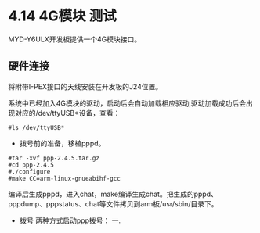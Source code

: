 # 4.14 4G模块 测试


MYD-Y6ULX开发板提供一个4G模块接口。

## 硬件连接

将附带I-PEX接口的天线安装在开发板的J24位置。


系统中已经加入4G模块的驱动，启动后会自动加载相应驱动,驱动加载成功后会出现对应的/dev/ttyUSB*设备，查看：
```
#ls /dev/ttyUSB*

```
* 拨号前的准备，移植pppd。
```
#tar -xvf ppp-2.4.5.tar.gz
#cd ppp-2.4.5
#./configure
#make CC=arm-linux-gnueabihf-gcc

```
编译后生成pppd，进入chat，make编译生成chat。把生成的pppd、pppdump、pppstatus、chat等文件拷贝到arm板/usr/sbin/目录下。

* 拨号
两种方式启动ppp拨号：
一.
